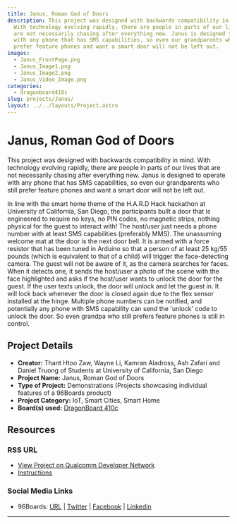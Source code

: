 ```yaml
---
title: Janus, Roman God of Doors
description: This project was designed with backwards compatibility in mind.
  With technology evolving rapidly, there are people in parts of our lives that
  are not necessarily chasing after everything new. Janus is designed to operate
  with any phone that has SMS capabilities, so even our grandparents who still
  prefer feature phones and want a smart door will not be left out.
images:
  - Janus_FrontPage.png
  - Janus_Image1.png
  - Janus_Image2.png
  - Janus_Video_Image.png
categories:
  - dragonboard410c
slug: projects/Janus/
layout: ../../layouts/Project.astro
---
```

# Janus, Roman God of Doors

This project was designed with backwards compatibility in mind. With technology evolving rapidly, there are people in parts of our lives that are not necessarily chasing after everything new. Janus is designed to operate with any phone that has SMS capabilities, so even our grandparents who still prefer feature phones and want a smart door will not be left out.

In line with the smart home theme of the H.A.R.D Hack hackathon at University of California, San Diego, the participants built a door that is engineered to require no keys, no PIN codes, no magnetic strips, nothing physical for the guest to interact with! The host/user just needs a phone number with at least SMS capabilities (preferably MMS). The unassuming welcome mat at the door is the next door bell. It is armed with a force resistor that has been tuned in Arduino so that a person of at least 25 kg/55 pounds (which is equivalent to that of a child) will trigger the face-detecting camera. The guest will not be aware of it, as the camera searches for faces. When it detects one, it sends the host/user a photo of the scene with the face highlighted and asks if the host/user wants to unlock the door for the guest. If the user texts unlock, the door will unlock and let the guest in. It will lock back whenever the door is closed again due to the flex sensor installed at the hinge. Multiple phone numbers can be notified, and potentially any phone with SMS capability can send the 'unlock' code to unlock the door. So even grandpa who still prefers feature phones is still in control.

## Project Details

- **Creator:** Thant Htoo Zaw, Wayne Li, Kamran Aladross, Ash Zafari and Daniel Truong of Students at University of California, San Diego
- **Project Name:** Janus, Roman God of Doors
- **Type of Project:** Demonstrations (Projects showcasing individual features of a 96Boards product)
- **Project Category:** IoT, Smart Cities, Smart Home
- **Board(s) used:** [DragonBoard 410c](https://www.96boards.org/product/dragonboard410c/)

## Resources

### RSS URL

- [View Project on Qualcomm Developer Network](https://developer.qualcomm.com/project/janus-roman-god-doors)
- [Instructions](https://github.com/htoo97/Janus)

### Social Media Links

- 96Boards: [URL](https://www.96boards.org/) &#124; [Twitter](https://twitter.com/96boards) &#124; [Facebook](https://www.facebook.com/96Boards) &#124; [Linkedin](https://www.linkedin.com/company/{{site.linkedin_username}}/)


***
